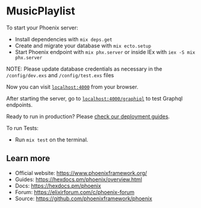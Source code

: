 # MusicPlaylist

To start your Phoenix server:

  * Install dependencies with `mix deps.get`
  * Create and migrate your database with `mix ecto.setup`
  * Start Phoenix endpoint with `mix phx.server` or inside IEx with `iex -S mix phx.server`

  NOTE: Please update database credentials as necessary in the `/config/dev.exs` and `/config/test.exs` files

Now you can visit [`localhost:4000`](http://localhost:4000) from your browser.

After starting the server, go to [`localhost:4000/graphiql`](http://localhost:4000/graphiql) to test Graphql endpoints.

Ready to run in production? Please [check our deployment guides](https://hexdocs.pm/phoenix/deployment.html).

To run Tests:
  * Run `mix test` on the terminal.

## Learn more

  * Official website: https://www.phoenixframework.org/
  * Guides: https://hexdocs.pm/phoenix/overview.html
  * Docs: https://hexdocs.pm/phoenix
  * Forum: https://elixirforum.com/c/phoenix-forum
  * Source: https://github.com/phoenixframework/phoenix
